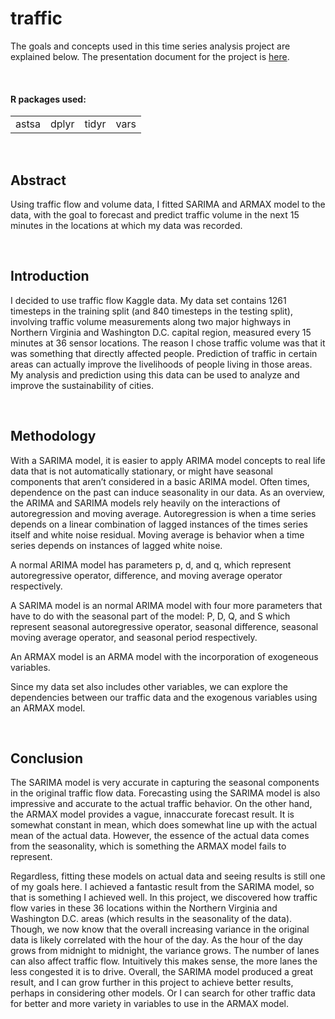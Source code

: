 # traffic
The goals and concepts used in this time series analysis project are explained below. The presentation document for the project is [here](https://liang-sarah.github.io/traffic/174_FinalProj.pdf).

<br />

#### R packages used:
<table border = "0">
  <tr>
    <td>astsa</td> <td>dplyr</td> <td>tidyr</td> <td>vars</td>
  </tr>
</table>

<br />

## Abstract
Using traffic flow and volume data, I fitted SARIMA and ARMAX model to the data, with the goal to
forecast and predict traffic volume in the next 15 minutes in the locations at which my data was recorded.

<br />

## Introduction
I decided to use traffic flow Kaggle data. My data set contains 1261 timesteps in the training split (and 840 timesteps
in the testing split), involving traffic volume measurements along two major highways in Northern Virginia
and Washington D.C. capital region, measured every 15 minutes at 36 sensor locations. The reason I chose
traffic volume was that it was something that directly affected people. Prediction of traffic in certain areas
can actually improve the livelihoods of people living in those areas. My analysis and prediction using this
data can be used to analyze and improve the sustainability of cities.

<br />

## Methodology
With a SARIMA model, it is easier to apply ARIMA model concepts to real life data that is not automatically
stationary, or might have seasonal components that aren’t considered in a basic ARIMA model. Often
times, dependence on the past can induce seasonality in our data. As an overview, the ARIMA and
SARIMA models rely heavily on the interactions of autoregression and moving average. Autoregression
is when a time series depends on a linear combination of lagged instances of the times series itself and
white noise residual. Moving average is behavior when a time series depends on instances of lagged white noise.

A normal ARIMA model has parameters p, d, and q, which represent autoregressive operator, difference, and
moving average operator respectively.

A SARIMA model is an normal ARIMA model with four more parameters that have to do with the seasonal
part of the model: P, D, Q, and S which represent seasonal autoregressive operator, seasonal difference,
seasonal moving average operator, and seasonal period respectively.

An ARMAX model is an ARMA model with the incorporation of exogeneous variables.

Since my data set also includes other variables, we can explore the dependencies between our traffic data and
the exogenous variables using an ARMAX model.

<br />

## Conclusion
The SARIMA model is very accurate in capturing the seasonal components in the original traffic flow
data. Forecasting using the SARIMA model is also impressive and accurate to the actual traffic behavior.
On the other hand, the ARMAX model provides a vague, innaccurate forecast result. It is somewhat
constant in mean, which does somewhat line up with the actual mean of the actual data. However, the
essence of the actual data comes from the seasonality, which is something the ARMAX model fails to represent.

Regardless, fitting these models on actual data and seeing results is still one of my goals here. I achieved a
fantastic result from the SARIMA model, so that is something I achieved well. In this project, we discovered
how traffic flow varies in these 36 locations within the Northern Virginia and Washington D.C. areas (which
results in the seasonality of the data). Though, we now know that the overall increasing variance in the
original data is likely correlated with the hour of the day. As the hour of the day grows from midnight to
midnight, the variance grows. The number of lanes can also affect traffic flow. Intuitively this makes sense,
the more lanes the less congested it is to drive. Overall, the SARIMA model produced a great result, and
I can grow further in this project to achieve better results, perhaps in considering other models. Or I can
search for other traffic data for better and more variety in variables to use in the ARMAX model.
